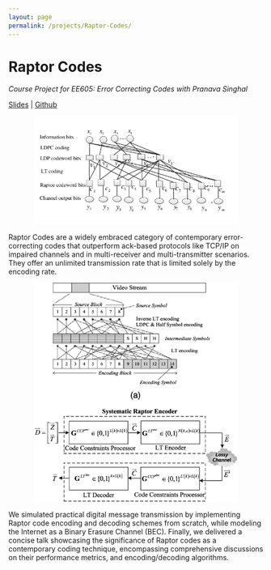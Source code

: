 ```yaml
---
layout: page
permalink: /projects/Raptor-Codes/
---
```

<h1><b>Raptor Codes</b></h1>  

_Course Project for EE605: Error Correcting Codes with Pranava Singhal_
  
  
[Slides](assets/pdf/Raptor_Codes.pdf) | [Github](https://github.com/Vansh28Kapoor/Raptor-Codes) 

<p align="center">
    <img width="400" src="/img/Raptor.png">
</p>


Raptor Codes are a widely embraced category of contemporary error-correcting codes that outperform ack-based protocols like TCP/IP on impaired channels and in multi-receiver and multi-transmitter scenarios. They offer an unlimited transmission rate that is limited solely by the encoding rate.

<p align="center">
    <img width="400" src="assets/img/Raptor_2.png">
</p>

We simulated practical digital message transmission by implementing Raptor code encoding and decoding schemes from scratch, while modeling the Internet as a Binary Erasure Channel (BEC). Finally, we delivered a concise talk showcasing the significance of Raptor codes as a contemporary coding technique, encompassing comprehensive discussions on their performance metrics, and encoding/decoding algorithms.   
